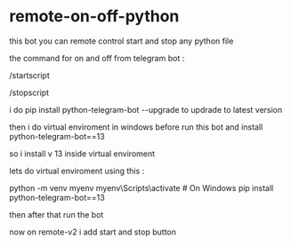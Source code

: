 # remote-on-off-python

this bot you can remote control start and stop any python file 

the command for on and off from telegram bot :


/startscript



/stopscript




i do pip install python-telegram-bot --upgrade     to updrade to latest version 


then i do virtual enviroment in windows before run this bot and install  python-telegram-bot==13

so i install v 13  inside virtual enviroment 

lets do virtual enviroment using this :

python -m venv myenv
myenv\Scripts\activate  # On Windows
pip install python-telegram-bot==13

then after that run the bot 


now on remote-v2 i add start and stop button
 
